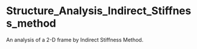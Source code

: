 # Structure_Analysis_Indirect_Stiffness_method
An analysis of a 2-D frame by Indirect Stiffness Method.
